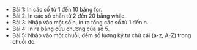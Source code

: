 - Bài 1: In các số từ 1 đến 10 bằng for.
- Bài 2: In các số chẵn từ 2 đến 20 bằng while.
- Bài 3: Nhập vào một số n, in ra tổng các số từ 1 đến n.
- Bài 4: In ra bảng cửu chương của số 5.
- Bài 5: Nhập vào một chuỗi, đếm số lượng ký tự chữ cái (a-z, A-Z) trong chuỗi đó.